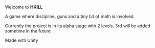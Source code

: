 
Welcome to <b>HKILL</b>

A game where discipline, guns and a tiny bit of math is involved.

Currently the project is in its alpha stage with 2 levels, 3rd will be added sometime in the future.

Made with Unity
